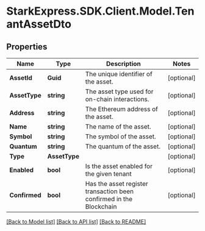 # StarkExpress.SDK.Client.Model.TenantAssetDto

## Properties

Name | Type | Description | Notes
------------ | ------------- | ------------- | -------------
**AssetId** | **Guid** | The unique identifier of the asset. | [optional] 
**AssetType** | **string** | The asset type used for on-chain interactions. | [optional] 
**Address** | **string** | The Ethereum address of the asset. | [optional] 
**Name** | **string** | The name of the asset. | [optional] 
**Symbol** | **string** | The symbol of the asset. | [optional] 
**Quantum** | **string** | The quantum of the asset. | [optional] 
**Type** | **AssetType** |  | [optional] 
**Enabled** | **bool** | Is the asset enabled for the given tenant | [optional] 
**Confirmed** | **bool** | Has the asset register transaction been confirmed in the Blockchain | [optional] 

[[Back to Model list]](../README.md#documentation-for-models) [[Back to API list]](../README.md#documentation-for-api-endpoints) [[Back to README]](../README.md)

